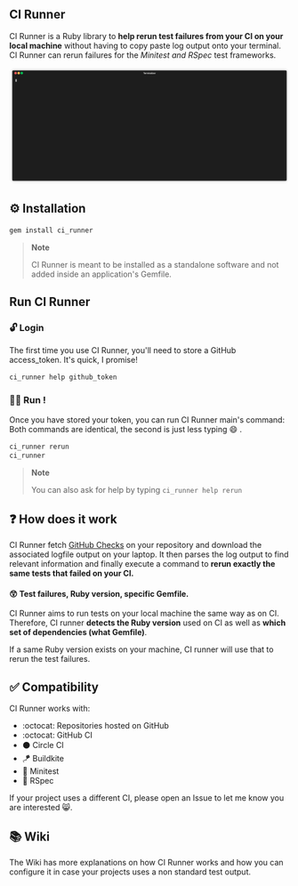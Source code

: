 ## CI Runner

CI Runner is a Ruby library to **help rerun test failures from your CI on your local machine** without having to copy paste log output onto your terminal.
CI Runner can rerun failures for the _Minitest and RSpec_ test frameworks.

![demo](./demo.gif)

## :gear: Installation

```sh
gem install ci_runner
```

> **Note**
>
> CI Runner is meant to be installed as a standalone software and not added inside an application's Gemfile.

## Run CI Runner

### :unlock: Login

The first time you use CI Runner, you'll need to store a GitHub access_token. It's quick, I promise!

```sh
ci_runner help github_token
```

### :running_man: Run !

Once you have stored your token, you can run CI Runner main's command:
Both commands are identical, the second is just less typing 😄 .

```sh
ci_runner rerun
ci_runner
```

> **Note**
>
> You can also ask for help by typing `ci_runner help rerun`

## :question: How does it work

CI Runner fetch [GitHub Checks](https://docs.github.com/en/pull-requests/collaborating-with-pull-requests/collaborating-on-repositories-with-code-quality-features/about-status-checks) on your repository and download the associated logfile output on your laptop.
It then parses the log output to find relevant information and finally execute a command to **rerun exactly the same tests that failed
on your CI.**

#### :astonished: Test failures, Ruby version, specific Gemfile.

CI Runner aims to run tests on your local machine the same way as on CI. Therefore, CI runner **detects the Ruby version** used
on CI as well as **which set of dependencies (what Gemfile)**.

If a same Ruby version exists on your machine, CI runner will use that to rerun the test failures.

## :white_check_mark: Compatibility

CI Runner works with:

- :octocat: Repositories hosted on GitHub
- :octocat: GitHub CI
- :black_circle: Circle CI
- :kite: Buildkite
- :test_tube: Minitest
- :test_tube: RSpec

If your project uses a different CI, please open an Issue to let me know you are interested 😸.

## :books: Wiki

The Wiki has more explanations on how CI Runner works and how you can configure it in case your projects uses
a non standard test output.
